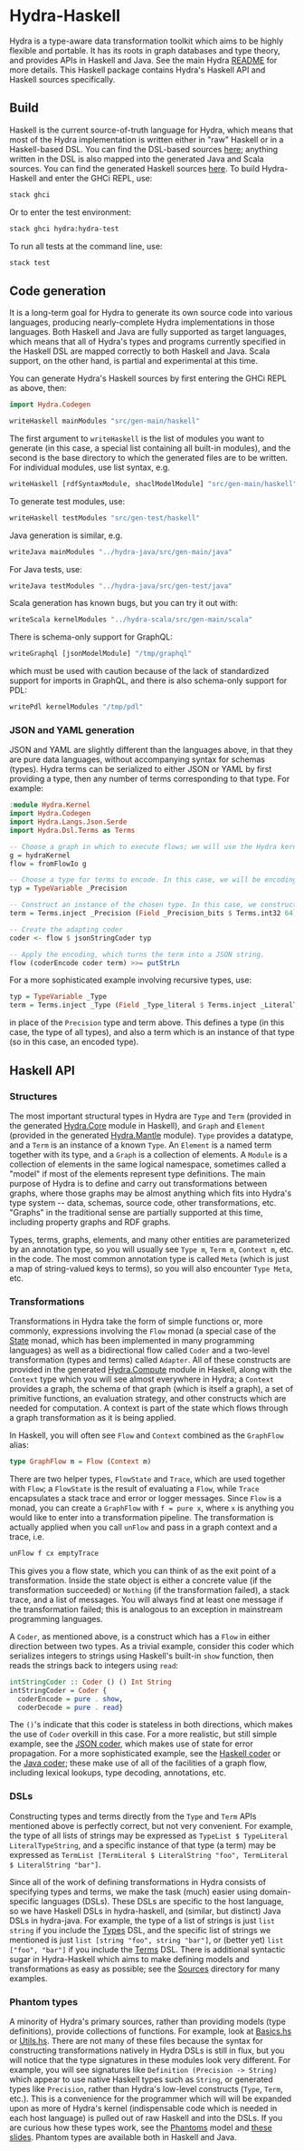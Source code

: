 # Hydra-Haskell

Hydra is a type-aware data transformation toolkit which aims to be highly flexible and portable.
It has its roots in graph databases and type theory, and provides APIs in Haskell and Java.
See the main Hydra [README](https://github.com/CategoricalData/hydra) for more details.
This Haskell package contains Hydra's Haskell API and Haskell sources specifically.

## Build

Haskell is the current source-of-truth language for Hydra, which means that most of the Hydra implementation is written either in "raw" Haskell or in a Haskell-based DSL.
You can find the DSL-based sources [here](https://github.com/CategoricalData/hydra/tree/main/hydra-haskell/src/main/haskell/Hydra/Impl/Haskell/Sources);
anything written in the DSL is also mapped into the generated Java and Scala sources.
You can find the generated Haskell sources [here](https://github.com/CategoricalData/hydra/tree/main/hydra-haskell/src/gen-main/haskell).
To build Hydra-Haskell and enter the GHCi REPL, use:

```bash
stack ghci
```

Or to enter the test environment:

```bash
stack ghci hydra:hydra-test
```

To run all tests at the command line, use:

```bash
stack test
```

## Code generation

It is a long-term goal for Hydra to generate its own source code into various languages,
producing nearly-complete Hydra implementations in those languages.
Both Haskell and Java are fully supported as target languages,
which means that all of Hydra's types and programs currently specified in the Haskell DSL are mapped correctly to both Haskell and Java.
Scala support, on the other hand, is partial and experimental at this time.

You can generate Hydra's Haskell sources by first entering the GHCi REPL as above, then:

```haskell
import Hydra.Codegen

writeHaskell mainModules "src/gen-main/haskell"
```

The first argument to `writeHaskell` is the list of modules you want to generate (in this case, a special list containing all built-in modules),
and the second is the base directory to which the generated files are to be written.
For individual modules, use list syntax, e.g.

```haskell
writeHaskell [rdfSyntaxModule, shaclModelModule] "src/gen-main/haskell"
```

To generate test modules, use:

```haskell
writeHaskell testModules "src/gen-test/haskell"
```

Java generation is similar, e.g.

```haskell
writeJava mainModules "../hydra-java/src/gen-main/java"
```

For Java tests, use:

```haskell
writeJava testModules "../hydra-java/src/gen-test/java"
```

Scala generation has known bugs, but you can try it out with:

```haskell
writeScala kernelModules "../hydra-scala/src/gen-main/scala"
```

There is schema-only support for GraphQL:

```haskell
writeGraphql [jsonModelModule] "/tmp/graphql"
```

which must be used with caution because of the lack of standardized support for imports in GraphQL, and there is also schema-only support for PDL:

```haskell
writePdl kernelModules "/tmp/pdl"
```

### JSON and YAML generation

JSON and YAML are slightly different than the languages above, in that they are pure data languages, without accompanying syntax for schemas (types).
Hydra terms can be serialized to either JSON or YAML by first providing a type, then any number of terms corresponding to that type.
For example:

```haskell
:module Hydra.Kernel
import Hydra.Codegen
import Hydra.Langs.Json.Serde
import Hydra.Dsl.Terms as Terms

-- Choose a graph in which to execute flows; we will use the Hydra kernel graph.
g = hydraKernel
flow = fromFlowIo g

-- Choose a type for terms to encode. In this case, we will be encoding numeric precision values.
typ = TypeVariable _Precision

-- Construct an instance of the chosen type. In this case, we construct a precision value, then encode it as a term.
term = Terms.inject _Precision (Field _Precision_bits $ Terms.int32 64)

-- Create the adapting coder
coder <- flow $ jsonStringCoder typ

-- Apply the encoding, which turns the term into a JSON string.
flow (coderEncode coder term) >>= putStrLn
```

For a more sophisticated example involving recursive types, use:

```haskell
typ = TypeVariable _Type
term = Terms.inject _Type (Field _Type_literal $ Terms.inject _LiteralType (Field _LiteralType_boolean $ Terms.record _UnitType []))
```

in place of the `Precision` type and term above.
This defines a type (in this case, the type of all types), and also a term which is an instance of that type (so in this case, an encoded type).

## Haskell API

### Structures

The most important structural types in Hydra are `Type` and `Term` (provided in the generated [Hydra.Core](https://github.com/CategoricalData/hydra/blob/main/hydra-haskell/src/gen-main/haskell/Hydra/Core.hs) module in Haskell),
and `Graph` and `Element` (provided in the generated [Hydra.Mantle](https://github.com/CategoricalData/hydra/blob/main/hydra-haskell/src/gen-main/haskell/Hydra/Mantle.hs) module).
`Type` provides a datatype, and a `Term` is an instance of a known `Type`.
An `Element` is a named term together with its type, and a `Graph` is a collection of elements.
A `Module` is a collection of elements in the same logical namespace, sometimes called a "model" if most of the elements represent type definitions.
The main purpose of Hydra is to define and carry out transformations between graphs,
where those graphs may be almost anything which fits into Hydra's type system -- data, schemas, source code, other transformations, etc.
"Graphs" in the traditional sense are partially supported at this time, including property graphs and RDF graphs.

Types, terms, graphs, elements, and many other entities are parameterized by an annotation type, so you will usually see `Type m`, `Term m`, `Context m`, etc. in the code.
The most common annotation type is called `Meta` (which is just a map of string-valued keys to terms), so you will also encounter `Type Meta`, etc.

### Transformations

Transformations in Hydra take the form of simple functions or, more commonly, expressions involving the `Flow` monad
(a special case of the [State](https://wiki.haskell.org/State_Monad) monad, which has been implemented in many programming languages)
as well as a bidirectional flow called `Coder` and a two-level transformation (types and terms) called `Adapter`.
All of these constructs are provided in the generated [Hydra.Compute](https://github.com/CategoricalData/hydra/blob/main/hydra-haskell/src/gen-main/haskell/Hydra/Compute.hs) module in Haskell,
along with the `Context` type which you will see almost everywhere in Hydra;
a `Context` provides a graph, the schema of that graph (which is itself a graph), a set of primitive functions, an evaluation strategy, and other constructs which are needed for computation.
A context is part of the state which flows through a graph transformation as it is being applied.

In Haskell, you will often see `Flow` and `Context` combined as the `GraphFlow` alias:

```haskell
type GraphFlow m = Flow (Context m)
```

There are two helper types, `FlowState` and `Trace`, which are used together with `Flow`; a `FlowState` is the result of evaluating a `Flow`,
while `Trace` encapsulates a stack trace and error or logger messages.
Since `Flow` is a monad, you can create a `GraphFlow` with `f = pure x`, where `x` is anything you would like to enter into a transformation pipeline.
The transformation is actually applied when you call `unFlow` and pass in a graph context and a trace, i.e.

```haskell
unFlow f cx emptyTrace
```

This gives you a flow state, which you can think of as the exit point of a transformation.
Inside the state object is either a concrete value (if the transformation succeeded) or `Nothing` (if the transformation failed), a stack trace, and a list of messages.
You will always find at least one message if the transformation failed; this is analogous to an exception in mainstream programming languages.

A `Coder`, as mentioned above, is a construct which has a `Flow` in either direction between two types.
As a trivial example, consider this coder which serializes integers to strings using Haskell's built-in `show` function, then reads the strings back to integers using `read`:

```haskell
intStringCoder :: Coder () () Int String
intStringCoder = Coder {
  coderEncode = pure . show,
  coderDecode = pure . read}
```

The `()`'s indicate that this coder is stateless in both directions, which makes the use of `Coder` overkill in this case.
For a more realistic, but still simple example, see the [JSON coder](https://github.com/CategoricalData/hydra/blob/main/hydra-haskell/src/main/haskell/Hydra/Ext/Json/Coder.hs), which makes use of state for error propagation.
For a more sophisticated example, see the [Haskell coder](https://github.com/CategoricalData/hydra/blob/main/hydra-haskell/src/main/haskell/Hydra/Ext/Haskell/Coder.hs)
or the [Java coder](https://github.com/CategoricalData/hydra/blob/main/hydra-haskell/src/main/haskell/Hydra/Ext/Java/Coder.hs);
these make use of all of the facilities of a graph flow, including lexical lookups, type decoding, annotations, etc.

### DSLs

Constructing types and terms directly from the `Type` and `Term` APIs mentioned above is perfectly correct, but not very convenient.
For example, the type of all lists of strings may be expressed as `TypeList $ TypeLiteral LiteralTypeString`,
and a specific instance of that type (a term) may be expressed as `TermList [TermLiteral $ LiteralString "foo", TermLiteral $ LiteralString "bar"]`.

Since all of the work of defining transformations in Hydra consists of specifying types and terms, we make the task (much) easier using domain-specific languages (DSLs).
These DSLs are specific to the host language, so we have Haskell DSLs in hydra-haskell, and (similar, but distinct) Java DSLs in hydra-java.
For example, the type of a list of strings is just `list string` if you include the [Types](https://github.com/CategoricalData/hydra/blob/main/hydra-haskell/src/main/haskell/Hydra/Impl/Haskell/Dsl/Types.hs) DSL,
and the specific list of strings we mentioned is just `list [string "foo", string "bar"]`, or (better yet) `list ["foo", "bar"]` if you include the [Terms](https://github.com/CategoricalData/hydra/blob/main/hydra-haskell/src/main/haskell/Hydra/Impl/Haskell/Dsl/Terms.hs) DSL.
There is additional syntactic sugar in Hydra-Haskell which aims to make defining models and transformations as easy as possible;
see the [Sources](https://github.com/CategoricalData/hydra/tree/main/hydra-haskell/src/main/haskell/Hydra/Impl/Haskell/Sources) directory for many examples.

### Phantom types

A minority of Hydra's primary sources, rather than providing models (type definitions), provide collections of functions.
For example, look at [Basics.hs](https://github.com/CategoricalData/hydra/blob/main/hydra-haskell/src/main/haskell/Hydra/Impl/Haskell/Sources/Basics.hs)
or [Utils.hs](https://github.com/CategoricalData/hydra/blob/main/hydra-haskell/src/main/haskell/Hydra/Impl/Haskell/Sources/Adapters/Utils.hs).
There are not many of these files because the syntax for constructing transformations natively in Hydra DSLs is still in flux,
but you will notice that the type signatures in these modules look very different.
For example, you will see signatures like `Definition (Precision -> String)` which appear to use native Haskell types such as `String`,
or generated types like `Precision`, rather than Hydra's low-level constructs (`Type`, `Term`, etc.).
This is a convenience for the programmer which will will be expanded upon as more of Hydra's kernel (indispensable code which is needed in each host language)
is pulled out of raw Haskell and into the DSLs.
If you are curious how these types work, see the [Phantoms](https://github.com/CategoricalData/hydra/blob/main/hydra-haskell/src/main/haskell/Hydra/Impl/Haskell/Sources/Phantoms.hs) model
and [these slides](https://www.slideshare.net/joshsh/transpilers-gone-wild-introducing-hydra/34).
Phantom types are available both in Haskell and Java.
